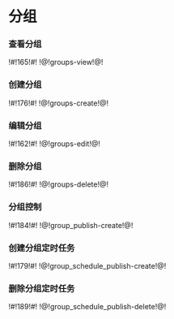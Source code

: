 # 分组

### 查看分组

!#!165!#!
!@!groups-view!@!



### 创建分组

!#!176!#!
!@!groups-create!@!



### 编辑分组

!#!162!#!
!@!groups-edit!@!



### 删除分组

!#!186!#!
!@!groups-delete!@!



### 分组控制

!#!184!#!
!@!group_publish-create!@!



### 创建分组定时任务

!#!179!#!
!@!group_schedule_publish-create!@!



### 删除分组定时任务

!#!189!#!
!@!group_schedule_publish-delete!@!



